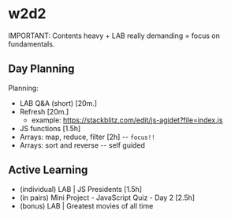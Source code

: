 
# w2d2



 IMPORTANT: Contents heavy + LAB really demanding = focus on fundamentals.


## Day Planning

 
 Planning:
  - LAB Q&A (short) [20m.]
  - Refresh [20m.]
    - example: https://stackblitz.com/edit/js-agidet?file=index.js
  - JS functions [1.5h]
  - Arrays: map, reduce, filter [2h] -- `focus!!`
  - Arrays: sort and reverse -- self guided



## Active Learning

<!-- afternoon: show some project examples -->

- (individual) LAB | JS Presidents [1.5h]
- (in pairs) Mini Project - JavaScript Quiz - Day 2 [2.5h]
- (bonus) LAB | Greatest movies of all time



